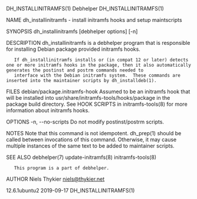DH_INSTALLINITRAMFS(1)                                                                            Debhelper                                                                            DH_INSTALLINITRAMFS(1)

NAME
       dh_installinitramfs - install initramfs hooks and setup maintscripts

SYNOPSIS
       dh_installinitramfs [debhelper options] [-n]

DESCRIPTION
       dh_installinitramfs is a debhelper program that is responsible for installing Debian package provided initramfs hooks.

       If dh_installinitramfs installs or (in compat 12 or later) detects one or more initramfs hooks in the package, then it also automatically generates the postinst and postrm commands needed to
       interface with the Debian initramfs system.  These commands are inserted into the maintainer scripts by dh_installdeb(1).

FILES
       debian/package.initramfs-hook
           Assumed to be an initramfs hook that will be installed into usr/share/initramfs-tools/hooks/package in the package build directory. See HOOK SCRIPTS in initramfs-tools(8) for more information
           about initramfs hooks.

OPTIONS
       -n, --no-scripts
           Do not modify postinst/postrm scripts.

NOTES
       Note that this command is not idempotent. dh_prep(1) should be called between invocations of this command. Otherwise, it may cause multiple instances of the same text to be added to maintainer
       scripts.

SEE ALSO
       debhelper(7) update-initramfs(8) initramfs-tools(8)

       This program is a part of debhelper.

AUTHOR
       Niels Thykier <niels@thykier.net>

12.6.1ubuntu2                                                                                     2019-09-17                                                                           DH_INSTALLINITRAMFS(1)
